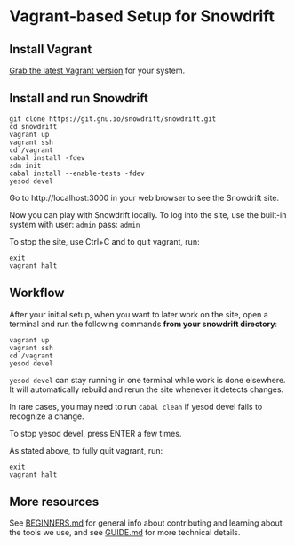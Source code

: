# Vagrant-based Setup for Snowdrift

## Install Vagrant

[Grab the latest Vagrant version](https://www.vagrantup.com/downloads.html)
for your system.

## Install and run Snowdrift

    git clone https://git.gnu.io/snowdrift/snowdrift.git
    cd snowdrift
    vagrant up
    vagrant ssh
    cd /vagrant
    cabal install -fdev
    sdm init
    cabal install --enable-tests -fdev
    yesod devel

Go to http://localhost:3000 in your web browser to see the Snowdrift site.

Now you can play with Snowdrift locally.
To log into the site, use the built-in system with
user: `admin` pass: `admin`

To stop the site, use Ctrl+C
and to quit vagrant, run:

    exit
    vagrant halt


## Workflow

After your initial setup, when you want to later work on the site,
open a terminal and run the following commands
**from your snowdrift directory**:

    vagrant up
    vagrant ssh
    cd /vagrant
    yesod devel

`yesod devel` can stay running in one terminal while work is done elsewhere.
It will automatically rebuild and rerun the site whenever it detects changes.

In rare cases, you may need to run `cabal clean` if yesod devel
fails to recognize a change.

To stop yesod devel, press ENTER a few times.

As stated above, to fully quit vagrant, run:

    exit
    vagrant halt

## More resources

See [BEGINNERS.md](BEGINNERS.md) for general info about contributing
and learning about the tools we use,
and see [GUIDE.md](GUIDE.md) for more technical details.
